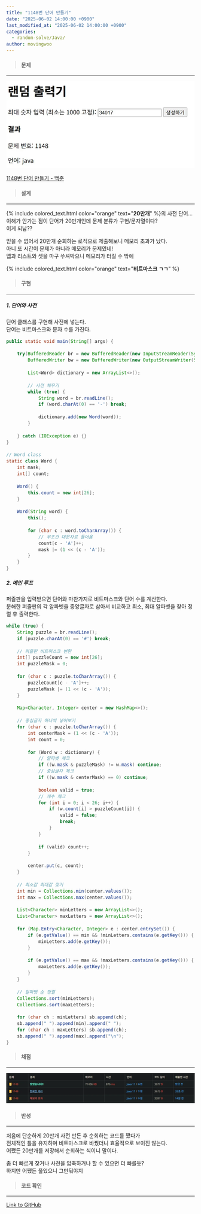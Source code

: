 ```yaml
---
title: "1148번 단어 만들기"
date: "2025-06-02 14:00:00 +0900"
last_modified_at: "2025-06-02 14:00:00 +0900"
categories: 
  - random-solve/Java/
author: movingwoo
---
```

> #### 문제  
---  
  
![img01](/assets/images/posts/random-solve/Java/2025-06-02-1148/img01.webp)  
  
[1148번 단어 만들기 - 백준](https://www.acmicpc.net/problem/1148)  
  
> #### 설계  
---  
  
{% include colored_text.html color="orange" text="**20만개**" %}의 사전 단어...  
이해가 안가는 점이 단어가 20만개인데 문제 분류가 구현/문자열이다?  
이게 되남??  
  
믿을 수 없어서 20만개 순회하는 로직으로 제출해보니 메모리 초과가 났다.  
아니 또 시간이 문제가 아니라 메모리가 문제였네!  
맵과 리스트와 셋을 마구 쑤셔박으니 메모리가 터질 수 밖에  
  
{% include colored_text.html color="orange" text="**비트마스크 ㄱㄱ**" %}  
  
> #### 구현  
---  
  
##### 1. 단어와 사전  
  
단어 클래스를 구현해 사전에 넣는다.  
단어는 비트마스크와 문자 수를 가진다.  
  
```java
public static void main(String[] args) {
    	
	try(BufferedReader br = new BufferedReader(new InputStreamReader(System.in));
		BufferedWriter bw = new BufferedWriter(new OutputStreamWriter(System.out))){
		
		List<Word> dictionary = new ArrayList<>();
		
		// 사전 채우기
		while (true) {
			String word = br.readLine();
			if (word.charAt(0) == '-') break;

			dictionary.add(new Word(word));
		}
		
	} catch (IOException e) {}
}

// Word class
static class Word {
	int mask;
	int[] count;

	Word() {
		this.count = new int[26];
	}

	Word(String word) {
		this();
		
		for (char c : word.toCharArray()) {
			// 무조건 대문자로 들어옴
			count[c - 'A']++;
			mask |= (1 << (c - 'A'));
		}
	}
}
```
  
##### 2. 메인 루프  
  
퍼즐판을 입력받으면 단어와 마찬가지로 비트마스크와 단어 수를 계산한다.  
분해한 퍼즐판의 각 알파벳을 중앙글자로 삼아서 비교하고 최소, 최대 알파벳을 찾아 정렬 후 출력한다.  
  
```java
while (true) {
	String puzzle = br.readLine();
	if (puzzle.charAt(0) == '#') break;

	// 퍼즐판 비트마스크 변환
	int[] puzzleCount = new int[26];
	int puzzleMask = 0;
	
	for (char c : puzzle.toCharArray()) {
		puzzleCount[c - 'A']++;
		puzzleMask |= (1 << (c - 'A'));
	}

	Map<Character, Integer> center = new HashMap<>();

	// 중심글자 하나씩 넣어보기
	for (char c : puzzle.toCharArray()) {
		int centerMask = (1 << (c - 'A'));
		int count = 0;

		for (Word w : dictionary) {
			// 알파벳 체크
			if ((w.mask & puzzleMask) != w.mask) continue;
			// 중심글자 체크
			if ((w.mask & centerMask) == 0) continue;

			boolean valid = true;
			// 개수 체크
			for (int i = 0; i < 26; i++) {
				if (w.count[i] > puzzleCount[i]) {
					valid = false;
					break;
				}
			}

			if (valid) count++;
		}

		center.put(c, count);
	}

	// 최소값 최대값 찾기
	int min = Collections.min(center.values());
	int max = Collections.max(center.values());

	List<Character> minLetters = new ArrayList<>();
	List<Character> maxLetters = new ArrayList<>();

	for (Map.Entry<Character, Integer> e : center.entrySet()) {
		if (e.getValue() == min && !minLetters.contains(e.getKey())) {
			minLetters.add(e.getKey());
		}

		if (e.getValue() == max && !maxLetters.contains(e.getKey())) {
			maxLetters.add(e.getKey());
		}
	}

	// 알파벳 순 정렬
	Collections.sort(minLetters);
	Collections.sort(maxLetters);

	for (char ch : minLetters) sb.append(ch);
	sb.append(" ").append(min).append(" ");
	for (char ch : maxLetters) sb.append(ch);
	sb.append(" ").append(max).append("\n");
}
```
  
> #### 채점  
---  
  
![img02](/assets/images/posts/random-solve/Java/2025-06-02-1148/img02.webp)  
  
> #### 반성  
---  
  
처음에 단순하게 20만개 사전 만든 후 순회하는 코드를 짰다가  
전체적인 틀을 유지하며 비트마스크로 바꿨더니 효율적으로 보이진 않는다.  
어쨌든 20만개를 저장해서 순회하는 식이니 말이다.  
  
좀 더 빠르게 찾거나 사전을 압축하거나 할 수 있으면 더 빠를듯?  
하지만 어쨌든 풀었으니 그만둬야지  
  
> #### 코드 확인   
---  
  
[Link to GitHub](https://raw.githubusercontent.com/movingwoo/movingwoo-snippets/refs/heads/main/random-solve/Java/2025-06-02-1148.java)

